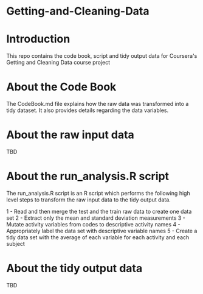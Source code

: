 # Getting-and-Cleaning-Data

# Introduction

This repo contains the code book, script and tidy output data for Coursera's Getting and Cleaning Data course project

# About the Code Book

The CodeBook.md file explains how the raw data was transformed into a tidy dataset. It also provides details regarding the data variables.

# About the raw input data

TBD

# About the run_analysis.R script

The run_analysis.R script is an R script which performs the following high level steps to transform the raw input data to the tidy output data.

1 - Read and then merge the test and the train raw data to create one data set
2 - Extract only the mean and standard deviation measurements
3 - Mutate activity variables from codes to descriptive activity names
4 - Appropriately label the data set with descriptive variable names 
5 - Create a tidy data set with the average of each variable for each activity and each subject

# About the tidy output data

TBD
